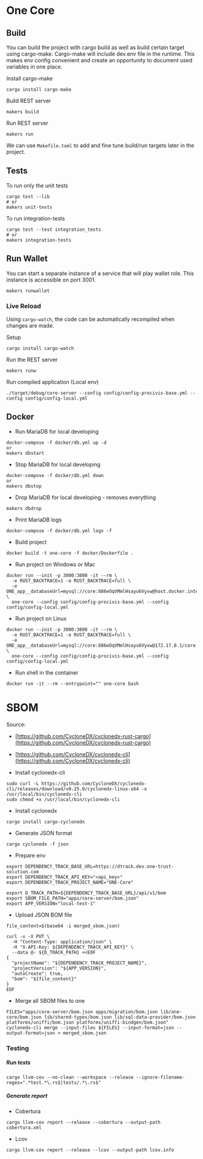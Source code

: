 # One Core

## Build

You can build the project with cargo build as well as build certain target using cargo-make.
Cargo-make will include dev.env file in the runtime. This makes env config convenient
and create an opportunity to document used variables in one place.

Install cargo-make

```shell
cargo install cargo-make
```

Build REST server

```shell
makers build
```

Run REST server

```shell
makers run
```

We can use `Makefile.toml` to add and fine tune build/run targets later in the project.

## Tests

To run only the unit tests

```shell
cargo test --lib
# or
makers unit-tests
```

To run integration-tests

```shell
cargo test --test integration_tests
# or
makers integration-tests
```

## Run Wallet

You can start a separate instance of a service that will play wallet role. This instance is accessible on port 3001.

```shell
makers runwallet
```

### Live Reload

Using `cargo-watch`, the code can be automatically recompiled when changes are made.

Setup

```shell
cargo install cargo-watch
```

Run the REST server

```shell
makers runw
```

Run compiled application (Local env)

```shell
./target/debug/core-server --config config/config-procivis-base.yml --config config/config-local.yml
```

## Docker

- Run MariaDB for local developing

```shell
docker-compose -f docker/db.yml up -d
or
makers dbstart
```

- Stop MariaDB for local developing

```shell
docker-compose -f docker/db.yml down
or
makers dbstop
```

- Drop MariaDB for local developing - removes everything

```shell
makers dbdrop
```

- Print MariaDB logs

```shell
docker-compose -f docker/db.yml logs -f
```

- Build project

```shell
docker build -t one-core -f docker/Dockerfile .
```

- Run project on Windows or Mac

```shell
docker run --init -p 3000:3000 -it --rm \
  -e RUST_BACKTRACE=1 -e RUST_BACKTRACE=full \
  -e ONE_app__databaseUrl=mysql://core:886eOqVMmlHsayu6Vyxw@host.docker.internal/core \
  one-core --config config/config-procivis-base.yml --config config/config-local.yml
```

- Run project on Linux

```shell
docker run --init -p 3000:3000 -it --rm \
  -e RUST_BACKTRACE=1 -e RUST_BACKTRACE=full \
  -e ONE_app__databaseUrl=mysql://core:886eOqVMmlHsayu6Vyxw@172.17.0.1/core \
  one-core --config config/config-procivis-base.yml --config config/config-local.yml
```

- Run shell in the container

```shell
docker run -it --rm --entrypoint="" one-core bash
```

# SBOM

Source:

- [https://github.com/CycloneDX/cyclonedx-rust-cargo](https://github.com/CycloneDX/cyclonedx-rust-cargo)
- [https://github.com/CycloneDX/cyclonedx-cli](https://github.com/CycloneDX/cyclonedx-cli)

- Install cyclonedx-cli

```shell
sudo curl -L https://github.com/CycloneDX/cyclonedx-cli/releases/download/v0.25.0/cyclonedx-linux-x64 -o /usr/local/bin/cyclonedx-cli
sudo chmod +x /usr/local/bin/cyclonedx-cli
```

- Install cyclonedx

```shell
cargo install cargo-cyclonedx
```

- Generate JSON format

```shell
cargo cyclonedx -f json
```

- Prepare env

```shell
export DEPENDENCY_TRACK_BASE_URL=https://dtrack.dev.one-trust-solution.com
export DEPENDENCY_TRACK_API_KEY="<api_key>"
export DEPENDENCY_TRACK_PROJECT_NAME="ONE-Core"

export D_TRACK_PATH=${DEPENDENCY_TRACK_BASE_URL}/api/v1/bom
export SBOM_FILE_PATH="apps/core-server/bom.json"
export APP_VERSION="local-test-1"
```

- Upload JSON BOM file

```shell
file_content=$(base64 -i merged_sbom.json)

curl -v -X PUT \
  -H "Content-Type: application/json" \
  -H "X-API-Key: ${DEPENDENCY_TRACK_API_KEY}" \
  --data @- ${D_TRACK_PATH} <<EOF
{
  "projectName": "${DEPENDENCY_TRACK_PROJECT_NAME}",
  "projectVersion": "${APP_VERSION}",
  "autoCreate": true,
  "bom": "${file_content}"
}
EOF
```

- Merge all SBOM files to one

```shell
FILES="apps/core-server/bom.json apps/migration/bom.json lib/one-core/bom.json lib/shared-types/bom.json lib/sql-data-provider/bom.json platforms/uniffi/bom.json platforms/uniffi-bindgen/bom.json"
cyclonedx-cli merge --input-files ${FILES} --input-format=json --output-format=json > merged_sbom.json
```

### Testing

##### Run tests

```shell
cargo llvm-cov --no-clean --workspace --release --ignore-filename-regex=".*test.*\.rs$|tests/.*\.rs$"
```

##### Generate report

- Cobertura

```shell
cargo llvm-cov report --release --cobertura --output-path cobertura.xml
```

- Lcov

```shell
cargo llvm-cov report --release --lcov --output-path lcov.info
```
